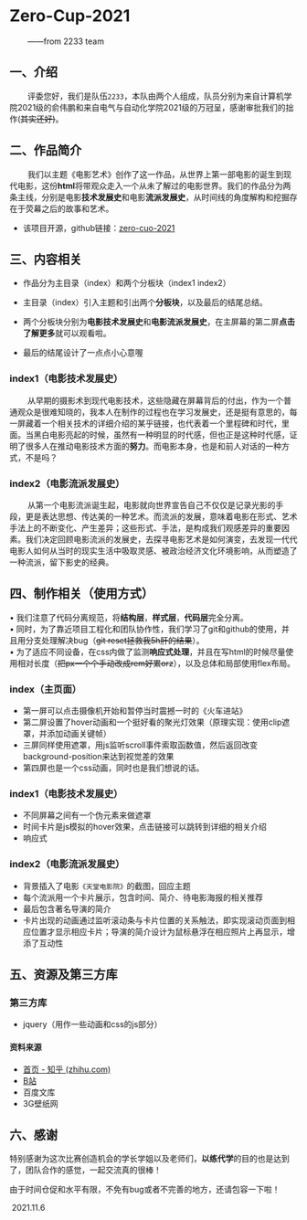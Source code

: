 <!--
 * @Author: your name
 * @Date: 2021-11-11 09:10:21
 * @LastEditTime: 2021-11-11 13:04:16
 * @LastEditors: your name
 * @Description: 打开koroFileHeader查看配置 进行设置: https://github.com/OBKoro1/koro1FileHeader/wiki/%E9%85%8D%E7%BD%AE
 * @FilePath: \Zero-Cup-2021\README.md
-->
# Zero-Cup-2021

&nbsp;​&nbsp;​&nbsp;​&nbsp;​&nbsp;​&nbsp;​&nbsp;​&nbsp;——from 2233 team

## 一、介绍

​&nbsp;​&nbsp;​&nbsp;​&nbsp;​&nbsp;​&nbsp;​&nbsp;​&nbsp;评委您好，我们是队伍`2233`，本队由两个人组成，队员分别为来自计算机学院2021级的俞伟鹏和来自电气与自动化学院2021级的万冠呈，感谢审批我们的拙作(~~其实还好)~~。





## 二、作品简介

​&nbsp;​&nbsp;​&nbsp;​&nbsp;​&nbsp;​&nbsp;​&nbsp;​&nbsp;我们以主题《电影艺术》创作了这一作品，从世界上第一部电影的诞生到现代电影，这份**html**将带观众走入一个从未了解过的电影世界。我们的作品分为两条主线，分别是电影**技术发展史**和电影**流派发展史**，从时间线的角度解构和挖掘存在于荧幕之后的故事和艺术。

- 该项目开源，github链接：[zero-cuo-2021](https://github.com/41206703/Zero-Cup-2021)





## 三、内容相关

- 作品分为主目录（index）和两个分板块（index1 index2）

- 主目录（index）引入主题和引出两个**分板块**，以及最后的结尾总结。

- 两个分板块分别为**电影技术发展史**和**电影流派发展史**，在主屏幕的第二屏**点击了解更多**就可以观看啦。
- 最后的结尾设计了一点点小心意喔

### index1（电影技术发展史）

​&nbsp;​&nbsp;​&nbsp;​&nbsp;​&nbsp;​&nbsp;​&nbsp;​&nbsp;从早期的摄影术到现代电影技术，这些隐藏在屏幕背后的付出，作为一个普通观众是很难知晓的，我本人在制作的过程也在学习发展史，还是挺有意思的，每一屏藏着一个相关技术的详细介绍的某乎链接，也代表着一个里程碑和时代，里面。当黑白电影亮起的时候，虽然有一种明显的时代感，但也正是这种时代感，证明了很多人在推动电影技术方面的**努力**。而电影本身，也是和前人对话的一种方式，不是吗？

### index2（电影流派发展史）
&nbsp;​&nbsp;​&nbsp;​&nbsp;​&nbsp;​&nbsp;​&nbsp;​&nbsp;从第一个电影流派诞生起，电影就向世界宣告自己不仅仅是记录光影的手段，更是表达思想、传达美的一种艺术。而流派的发展，意味着电影在形式、艺术手法上的不断变化、产生差异；这些形式、手法，是构成我们观感差异的重要因素。我们决定回顾电影流派的发展史，去探寻电影艺术是如何演变，去发现一代代电影人如何从当时的现实生活中吸取灵感、被政治经济文化环境影响，从而塑造了一种流派，留下影史的经典。
​	



## 四、制作相关（使用方式）

 • 我们注意了代码分离规范，将**结构层**，**样式层**，**代码层**完全分离。<br>
 • 同时，为了靠近项目工程化和团队协作性，我们学习了git和github的使用，并且用分支处理解决bug（~~git reset拯救我5h肝的结果~~）。<br>
 • 为了适应不同设备，在css内做了监测**响应式处理**，并且在写html的时候尽量使用相对长度（~~把px一个个手动改成rem好累orz~~），以及总体和局部使用flex布局。

### index（主页面）

- 第一屏可以点击摄像机开始和暂停当时震撼一时的《火车进站》
- 第二屏设置了hover动画和一个挺好看的聚光灯效果（原理实现：使用clip遮罩，并添加动画关键帧）
- 三屏同样使用遮罩，用js监听scroll事件索取函数值，然后返回改变background-position来达到视觉差的效果
- 第四屏也是一个css动画，同时也是我们想说的话。



### index1（电影技术发展史）

- 不同屏幕之间有一个伪元素来做遮罩
- 时间卡片是js模拟的hover效果，点击链接可以跳转到详细的相关介绍
- 响应式



### index2（电影流派发展史）

 - 背景插入了电影`《天堂电影院》`的截图，回应主题
 - 每个流派用一个卡片展示，包含时间、简介、待电影海报的相关推荐
 - 最后包含著名导演的简介
 - 卡片出现的动画通过监听滚动条与卡片位置的关系触法，即实现滚动页面到相应位置才显示相应卡片；导演的简介设计为鼠标悬浮在相应照片上再显示，增添了互动性

## 五、资源及第三方库

### 第三方库

- jquery（用作一些动画和css的js部分）

#### 资料来源

- [首页 - 知乎 (zhihu.com)](https://www.zhihu.com/)
- [B站](https://www.bilibili.com/)
- 百度文库
- 3G壁纸网

## 六、感谢

​	特别感谢为这次比赛创造机会的学长学姐以及老师们，**以练代学**的目的也是达到了，团队合作的感觉，一起交流真的很棒！

​	由于时间仓促和水平有限，不免有bug或者不完善的地方，还请包容一下啦！

​														 				2021.11.6





